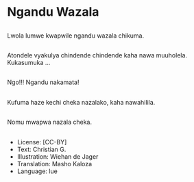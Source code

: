 # Ngandu Wazala

##
Lwola lumwe kwapwile ngandu wazala chikuma.

##
Atondele vyakulya chindende chindende kaha nawa muuholela. Kukasumuka ...

##
Ngo!!! Ngandu nakamata!

##
Kufuma haze kechi cheka nazalako, kaha nawahilila.

##
Nomu mwapwa nazala cheka.

##
* License: [CC-BY]
* Text: Christian G.
* Illustration: Wiehan de Jager
* Translation: Masho Kaloza
* Language: lue
